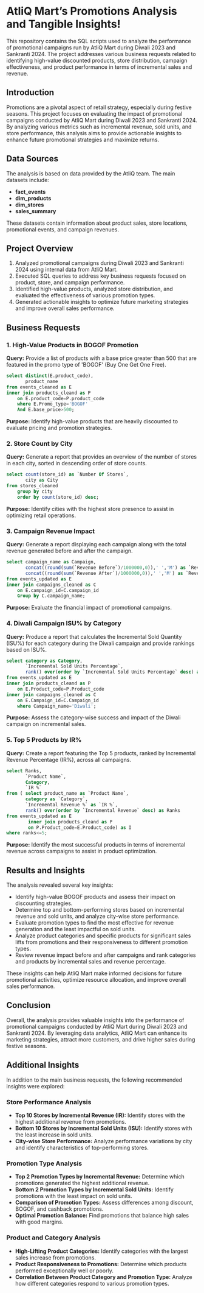 # AtliQ Mart’s Promotions Analysis and Tangible Insights!

This repository contains the SQL scripts used to analyze the performance of promotional campaigns run by AtliQ Mart during Diwali 2023 and Sankranti 2024. The project addresses various business requests related to identifying high-value discounted products, store distribution, campaign effectiveness, and product performance in terms of incremental sales and revenue.

## Introduction

Promotions are a pivotal aspect of retail strategy, especially during festive seasons. This project focuses on evaluating the impact of promotional campaigns conducted by AtliQ Mart during Diwali 2023 and Sankranti 2024. By analyzing various metrics such as incremental revenue, sold units, and store performance, this analysis aims to provide actionable insights to enhance future promotional strategies and maximize returns.

## Data Sources

The analysis is based on data provided by the AtliQ team. The main datasets include:
- **fact_events**
- **dim_products**
- **dim_stores**
- **sales_summary**

These datasets contain information about product sales, store locations, promotional events, and campaign revenues.

## Project Overview

1. Analyzed promotional campaigns during Diwali 2023 and Sankranti 2024 using internal data from AtliQ Mart.
2. Executed SQL queries to address key business requests focused on product, store, and campaign performance.
3. Identified high-value products, analyzed store distribution, and evaluated the effectiveness of various promotion types.
4. Generated actionable insights to optimize future marketing strategies and improve overall sales performance.

## Business Requests

### 1. High-Value Products in BOGOF Promotion
**Query:**
Provide a list of products with a base price greater than 500 that are featured in the promo type of 'BOGOF' (Buy One Get One Free).

```sql
select distinct(E.product_code),
	   product_name
from events_cleaned as E
inner join products_cleand as P
	on E.product_code=P.product_code
	where E.Promo_type='BOGOF'
	And E.base_price>500;
```

**Purpose:**
Identify high-value products that are heavily discounted to evaluate pricing and promotion strategies.

### 2. Store Count by City
**Query:**
Generate a report that provides an overview of the number of stores in each city, sorted in descending order of store counts.

```sql
select count(store_id) as `Number Of Stores`,
	   city as City
from stores_cleaned
	group by city
	order by count(store_id) desc;
```
**Purpose:**
Identify cities with the highest store presence to assist in optimizing retail operations.

### 3. Campaign Revenue Impact
**Query:**
Generate a report displaying each campaign along with the total revenue generated before and after the campaign.

```sql
select campaign_name as Campaign,
       concat((round(sum(`Revenue Before`)/1000000,0)),' ','M') as `Revenue Before`,
       concat((round(sum(`Revenue After`)/1000000,0)),' ','M') as `Revenue After`
from events_updated as E
inner join campaigns_cleaned as C
	on E.campaign_id=C.campaign_id
	Group by C.campaign_name;
```
**Purpose:**
Evaluate the financial impact of promotional campaigns.

### 4. Diwali Campaign ISU% by Category
**Query:**
Produce a report that calculates the Incremental Sold Quantity (ISU%) for each category during the Diwali campaign and provide rankings based on ISU%.

```sql
select category as Category,
       `Incremental Sold Units Percentage`,
       rank() over(order by `Incremental Sold Units Percentage` desc) as Ranks
from events_updated as E
inner join products_cleand as P
	on E.Product_code=P.Product_code
inner join campaigns_cleaned as C
	on E.Campaign_id=C.Campaign_id
	where Campaign_name='Diwali';
```

**Purpose:**
Assess the category-wise success and impact of the Diwali campaign on incremental sales.

### 5. Top 5 Products by IR%
**Query:**
Create a report featuring the Top 5 products, ranked by Incremental Revenue Percentage (IR%), across all campaigns.

```sql
select Ranks,
	   `Product Name`,
       Category,
       `IR %`
from ( select product_name as `Product Name`,
       category as `Category`,
	   `Incremental Revenue %` as `IR %`,
       rank() over(order by `Incremental Revenue` desc) as Ranks
from events_updated as E
		inner join products_cleand as P
		on P.Product_code=E.Product_code) as I
where ranks<=5;
```

**Purpose:**
Identify the most successful products in terms of incremental revenue across campaigns to assist in product optimization.

## Results and Insights

The analysis revealed several key insights:
- Identify high-value BOGOF products and assess their impact on discounting strategies.
- Determine top and bottom-performing stores based on incremental revenue and sold units, and analyze city-wise store performance.
- Evaluate promotion types to find the most effective for revenue generation and the least impactful on sold units.
- Analyze product categories and specific products for significant sales lifts from promotions and their responsiveness to different promotion types.
- Review revenue impact before and after campaigns and rank categories and products by incremental sales and revenue percentage.

These insights can help AtliQ Mart make informed decisions for future promotional activities, optimize resource allocation, and improve overall sales performance.

## Conclusion

Overall, the analysis provides valuable insights into the performance of promotional campaigns conducted by AtliQ Mart during Diwali 2023 and Sankranti 2024. By leveraging data analytics, AtliQ Mart can enhance its marketing strategies, attract more customers, and drive higher sales during festive seasons.

## Additional Insights

In addition to the main business requests, the following recommended insights were explored:

### Store Performance Analysis
- **Top 10 Stores by Incremental Revenue (IR):** Identify stores with the highest additional revenue from promotions.
- **Bottom 10 Stores by Incremental Sold Units (ISU):** Identify stores with the least increase in sold units.
- **City-wise Store Performance:** Analyze performance variations by city and identify characteristics of top-performing stores.

### Promotion Type Analysis
- **Top 2 Promotion Types by Incremental Revenue:** Determine which promotions generated the highest additional revenue.
- **Bottom 2 Promotion Types by Incremental Sold Units:** Identify promotions with the least impact on sold units.
- **Comparison of Promotion Types:** Assess differences among discount, BOGOF, and cashback promotions.
- **Optimal Promotion Balance:** Find promotions that balance high sales with good margins.

### Product and Category Analysis
- **High-Lifting Product Categories:** Identify categories with the largest sales increase from promotions.
- **Product Responsiveness to Promotions:** Determine which products performed exceptionally well or poorly.
- **Correlation Between Product Category and Promotion Type:** Analyze how different categories respond to various promotion types.
